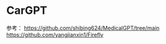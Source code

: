 # CarGPT

参考：
https://github.com/shibing624/MedicalGPT/tree/main
https://github.com/yangjianxin1/Firefly
